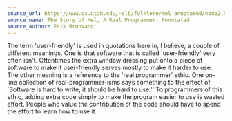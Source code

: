 ```yaml
---
source_url: https://www.cs.utah.edu/~elb/folklore/mel-annotated/node2.html#SECTION00020000000000000000
source_name: The Story of Mel, A Real Programmer, Annotated
source_author: Erik Brunvand
---
```


The term 'user-friendly' is used in quotations here in, I believe, a couple of different meanings. One is that software that is called 'user-friendly' very often isn't. Oftentimes the extra window dressing put onto a piece of software to make it user-friendly serves mostly to make it harder to use. The other meaning is a reference to the 'real programmer' ethic. One on-line collection of real-programmer-isms says something to the effect of `Software is hard to write, it should be hard to use.'' To programmers of this ethic, adding extra code simply to make the program easier to use is wasted effort. People who value the contribution of the code should have to spend the effort to learn how to use it.
